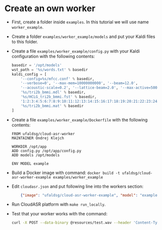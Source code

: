 # Create an own worker
- First, create a folder inside `examples`. In this tutorial we will use name `worker_example`.

- Create a folder `examples/worker_example/models` and put your Kaldi files to this folder.

- Create a file `examples/worker_example/config.py` with your Kaldi configuration with the following contents:
    ```python
    basedir = '/opt/models'
    wst_path = '%s/words.txt' % basedir
    kaldi_config = [
        '--config=%s/mfcc.conf' % basedir,
        '--verbose=0', '--max-mem=10000000000', '--beam=12.0',
        '--acoustic-scale=0.2', '--lattice-beam=2.0', '--max-active=5000',
        '%s/tri2b_bmmi.mdl' % basedir,
        '%s/HCLG_tri2b_bmmi.fst' % basedir,
        '1:2:3:4:5:6:7:8:9:10:11:12:13:14:15:16:17:18:19:20:21:22:23:24:25',
        '%s/tri2b_bmmi.mat' % basedir
    ]
    ```

- Create a file  `examples/worker_example/Dockerfile` with the following contents:
    ```
    FROM ufaldsg/cloud-asr-worker
    MAINTAINER Ondrej Klejch

    WORKDIR /opt/app
    ADD config.py /opt/app/config.py
    ADD models /opt/models

    ENV MODEL example
    ```
- Build a Docker image with command:
  `docker build -t ufaldsg/cloud-asr-worker-example examples/worker_example`

- Edit `cloudasr.json` and put following line into the workers section:
    ```json
        {"image": "ufaldsg/cloud-asr-worker-example", "model": "example", "instances": 1}
    ```

- Run CloudASR platform with `make run_locally`.

- Test that your worker works with the command:
    ```bash
    curl -X POST --data-binary @resources/test.wav --header 'Content-Type: audio/x-wav; rate=16000;' 'http://localhost:8000/recognize?lang=example'
    ```

